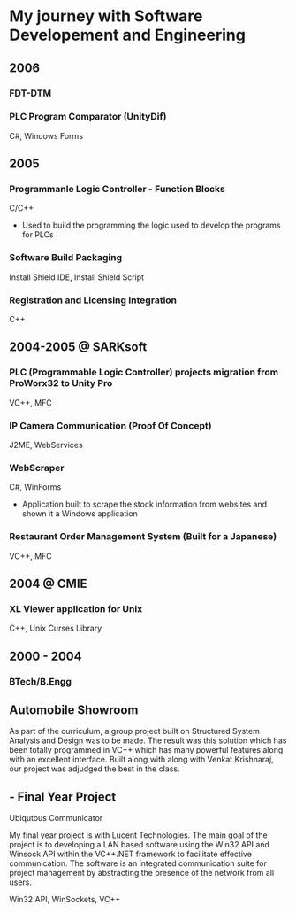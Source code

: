 # My journey with Software Developement and Engineering







## 2006
### FDT-DTM 

### PLC Program Comparator (UnityDif)
C#, Windows Forms


## 2005
### Programmanle Logic Controller - Function Blocks
C/C++
* Used to build the programming the logic used to develop the programs for PLCs

### Software Build Packaging
Install Shield IDE, Install Shield Script

### Registration and Licensing Integration
C++

## 2004-2005 @ SARKsoft

### PLC (Programmable Logic Controller) projects migration from ProWorx32 to Unity Pro
VC++, MFC

### IP Camera Communication (Proof Of Concept)
J2ME, WebServices

### WebScraper 
C#, WinForms
* Application built to scrape the stock information from websites and shown it a Windows application

### Restaurant Order Management System (Built for a Japanese)
VC++, MFC

## 2004 @ CMIE
### XL Viewer application for Unix
C++, Unix Curses Library

## 2000 - 2004
### BTech/B.Engg 
## Automobile Showroom
As part of the curriculum, a group project built on Structured System Analysis and Design was to be made. The result was this solution which has been totally programmed in VC++ which has many powerful features along with an excellent interface. Built along with along with Venkat Krishnaraj, our project was adjudged the best in the class.

## - Final Year Project
Ubiqutous Communicator

My final year project is with Lucent Technologies. The main goal of the project is to developing a LAN based software using the Win32 API and Winsock API within the VC++.NET framework to facilitate effective communication. The software is an integrated communication suite for project management by abstracting the presence of the network from all users.

Win32 API, WinSockets, VC++

